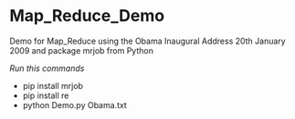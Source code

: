 # Map_Reduce_Demo
Demo for Map_Reduce using the Obama Inaugural Address 20th January 2009 and package mrjob from Python

*Run this commands*
- pip install mrjob
- pip install re
- python Demo.py Obama.txt
